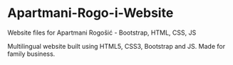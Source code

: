 # Apartmani-Rogo-i-Website
Website files for Apartmani Rogošić - Bootstrap, HTML, CSS, JS

Multilingual website built using HTML5, CSS3, Bootstrap and JS.
Made for family business.
